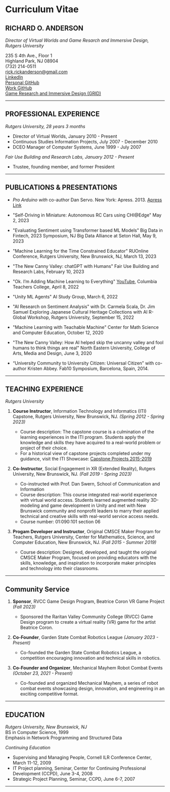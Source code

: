 # Curriculum Vitae
## RICHARD O. ANDERSON
_Director of Virtual Worlds and Game Resarch and Immersive Design, Rutgers University_

235 S 4th Ave., Floor 1  
Highland Park, NJ 08904  
(732) 214-0511  
rick.rickanderson@gmail.com  
[LinkedIn](https://www.linkedin.com/in/rickanderson-4930741)  
[Personal GitHub](https://github.com/ricklon)  
[Work GitHub](https://github.com/rianders)  
[Game Research and Immersive Design (GRID)](https://grid.rutgers.edu)

---

## PROFESSIONAL EXPERIENCE

_Rutgers University, 28 years 3 months_
- Director of Virtual Worlds, January 2010 - Present
- Continuous Studies Information Projects, July 2007 - December 2010
- DCEO Manager of Computer Systems, June 1999 - July 2007

_Fair Use Building and Research Labs, January 2012 - Present_
- Trustee, founding member, and former President

---

## PUBLICATIONS & PRESENTATIONS


- *Pro Arduino with* co-author Dan Servo. New York: Apress. 2013. [Apress Link](http://www.apress.com/9781430239390)

- "Self-Driving in Miniature: Autonomous RC Cars using CHI@Edge" May 2, 2023
- "Evaluating Sentiment using Transformer based ML Models" Big Data in Fintech,  2023 Symposium, NJ Big Data Alliance at Seton Hall, May 9, 2023
- "Machine Learning for the Time Constrained Educator" RUOnline Conference, Rutgers University, New Brunswick, NJ, March 13, 2023 
- "The New Canny Valley: chatGPT with Humans" Fair Use Building and Research Labs, February 10, 2023
- "Ok. I’m Adding Machine Learning to Everything" [YouTube](https://www.youtube.com/watch?v=8qJdLIt7eaU), Columbia Teachers College, April 8, 2022
- "Unity ML Agents" AI Study Group, March 6, 2022
- "AI Research on Sentiment Analysis" with Dr. Carmela Scala, Dr. Jim Samuel Exploring Japanese Cultural Heritage Collections with AI R-Global Workshop, Rutgers University, September 15, 2022
- "Machine Learning with Teachable Machine" Center for Math Science and Computer Education, October 12, 2020
- "The New Canny Valley: How AI helped skip the uncanny valley and fool humans to think things are real"  North Eastern University, College of Arts, Media and Design, June 3, 2020
- “University Community to University Citizen: Universal Citizen” with co-author Kristen Abbey. Fab10 Symposium, Barcelona, Spain, 2014.

---

## TEACHING EXPERIENCE
_Rutgers University_

1. **Course Instructor**, Information Technology and Informatics (ITI) Capstone, Rutgers University, New Brunswick, NJ. _(Spring 2012 - Spring 2023)_
   - Course description: The capstone course is a culmination of the learning experiences in the ITI program. Students apply the knowledge and skills they have acquired to a real-world problem or project of their choice.
   - For a historical view of capstone projects completed under my guidance, visit the ITI Showcase: [Capstone Projects 2015-2019](https://itishowcase.rutgers.edu/capstone-projects2015-2019)
    
2. **Co-Instructor**, Social Engagement in XR (Extended Reality), Rutgers University, New Brunswick, NJ. _(Fall 2019 - Spring 2023)_
   - Co-instructed with Prof. Dan Swern, School of Communication and Information
   - Course description: This course integrated real-world experience with virtual world access. Students learned augmented reality 3D-modeling and game development in Unity and met with New Brunswick community and nonprofit leaders to marry their applied technical and creative skills with real-world service access needs. 
   - Course number: 01:090:101 section 06

3. **Progam Developer and Instructor**, Original CMSCE Maker Program for Teachers, Rutgers University, Center for Mathematics, Science, and Computer Education, New Brunswick, NJ. _(Fall 2015 - Summer 2019)_
   - Course description: Designed, developed, and taught the original CMSCE Maker Program, focused on providing educators with the skills, knowledge, and inspiration to incorporate maker principles and technology into their classrooms.


---

## Community Service

1. **Sponsor**, RVCC Game Design Program, Beatrice Coron VR Game Project _(Fall 2023)_
   - Sponsored the Raritan Valley Community College (RVCC) Game Design program to create a virtual reality (VR) game for the artist Beatrice Coron.
   
2. **Co-Founder**, Garden State Combat Robotics League _(January 2023 - Present)_
   - Co-founded the Garden State Combat Robotics League, a competition encouraging innovation and technical skills in robotics.

3. **Co-Founder and Organizer**, Mechanical Mayhem Robot Combat Events _(October 23, 2021 - Present)_
   - Co-founded and organized Mechanical Mayhem, a series of robot combat events showcasing design, innovation, and engineering in an exciting competitive format.
---

## EDUCATION

_Rutgers University, New Brunswick, NJ_  
BS in Computer Science, 1999  
Emphasis in Network Programming and Structured Data  

_Continuing Education_
- Supervising and Managing People, Cornell ILR Conference Center, March 11-12, 2009
- IT Project planning, Seminar, Center for Continuing Professional Development (CCPD), June 3-4, 2008
- Strategic Project Planning, Seminar, CCPD, June 6-7, 2007

---


